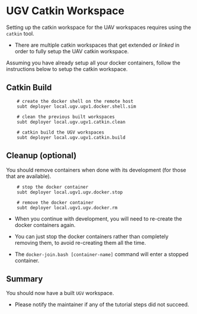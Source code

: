 # UGV Catkin Workspace

Setting up the catkin workspace for the UAV workspaces requires using the `catkin` tool.

- There are multiple catkin workspaces that get extended *or linked* in order to fully setup the UAV catkin workspace.

Assuming you have already setup all your docker containers, follow the instructions below to setup the catkin workspace.

## Catkin Build

        # create the docker shell on the remote host
        subt deployer local.ugv.ugv1.docker.shell.sim

        # clean the previous built workspaces
        subt deployer local.ugv.ugv1.catkin.clean

        # catkin build the UGV workspaces
        subt deployer local.ugv.ugv1.catkin.build

## Cleanup (optional)

You should remove containers when done with its development (for those that are available).

        # stop the docker container
        subt deployer local.ugv1.ugv.docker.stop

        # remove the docker container
        subt deployer local.ugv1.ugv.docker.rm

- When you continue with development, you will need to re-create the docker containers again.

- You can just stop the docker containers rather than completely removing them, to avoid re-creating them all the time.

- The `docker-join.bash [container-name]` command will enter a stopped container.

## Summary

You should now have a built `UGV` workspace.

- Please notify the maintainer if any of the tutorial steps did not succeed.
